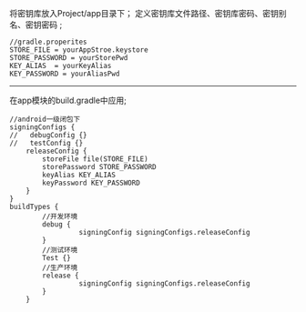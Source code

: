 将密钥库放入Project/app目录下；
定义密钥库文件路径、密钥库密码、密钥别名、密钥密码 ;

```
//gradle.properites
STORE_FILE = yourAppStroe.keystore
STORE_PASSWORD = yourStorePwd
KEY_ALIAS  = yourKeyAlias
KEY_PASSWORD = yourAliasPwd
```

-------------------------------------

在app模块的build.gradle中应用;
```
//android一级闭包下
signingConfigs {
//   debugConfig {}
//   testConfig {}
    releaseConfig {
        storeFile file(STORE_FILE)
        storePassword STORE_PASSWORD
        keyAlias KEY_ALIAS
        keyPassword KEY_PASSWORD
    }
}
buildTypes {
        //开发环境
        debug {
                 signingConfig signingConfigs.releaseConfig
        }
        //测试环境
        Test {}
        //生产环境
        release {
                 signingConfig signingConfigs.releaseConfig
        }
    }
```